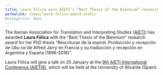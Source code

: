 ```yaml
---
title: Laura Fólica wins AIETI’s “Best Thesis of the Biennium” research award
permalink: /news/laura-folica-award-aieti/
#categories: News
---
```

The Iberian Association for Translation and Interpreting Studies ([AIETI](http://www.aieti.eu/en/)) has awarded **Laura Fólica** with the “Best Thesis of the Biennium” research award for her PhD thesis “Rescrituras de la espiral. Producción y recepción de *Ubu roi* de Alfred Jarry en Francia y su traducción y recepción en Argentina y España (1896-2016)“.

Laura Fólica will give a talk on 25 January at the [9th AIETI International Conference (AIETI9)](https://web.ua.es/en/aieti9/home.html), which will be held at the University of Alicante (Spain).
